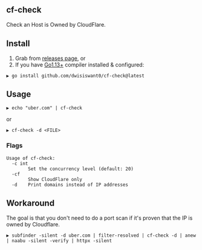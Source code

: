 ## cf-check
Check an Host is Owned by CloudFlare.

## Install

1. Grab from [releases page](https://github.com/dwisiswant0/cf-check/releases), or
2. If you have [Go1.13+](https://go.dev/dl/) compiler installed & configured:

```
▶ go install github.com/dwisiswant0/cf-check@latest
```

## Usage

```
▶ echo "uber.com" | cf-check
```

or

```
▶ cf-check -d <FILE>
```

### Flags

```
Usage of cf-check:
  -c int
        Set the concurrency level (default: 20)
  -cf
        Show CloudFlare only
  -d    Print domains instead of IP addresses
```

## Workaround

The goal is that you don't need to do a port scan if it's proven that the IP is owned by Cloudflare.

```
▶ subfinder -silent -d uber.com | filter-resolved | cf-check -d | anew | naabu -silent -verify | httpx -silent
```